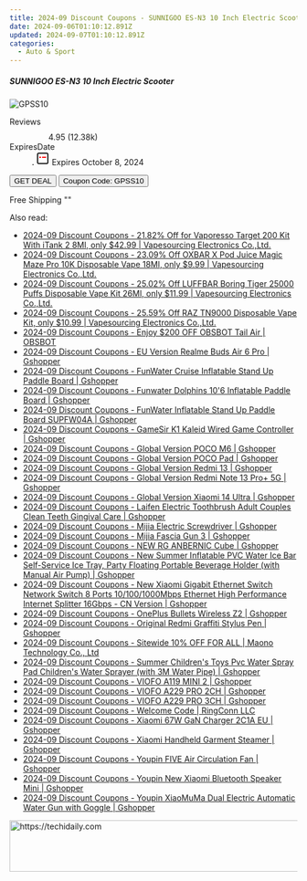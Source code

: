 ```yaml
---
title: 2024-09 Discount Coupons - SUNNIGOO ES-N3 10 Inch Electric Scooter | Gshopper
date: 2024-09-06T01:10:12.891Z
updated: 2024-09-07T01:10:12.891Z
categories:
  - Auto & Sport
---
```



<div class="max-w-4xl mx-auto grid grid-cols-1 lg:max-w-5xl lg:gap-x-20 lg:grid-cols-2">
  <div class="relative p-3 col-start-1 row-start-1 flex flex-col-reverse rounded-lg bg-gradient-to-t from-black/75 via-black/0 sm:bg-none sm:row-start-2 sm:p-0 lg:row-start-1">
    <h5 class="mt-1 text-lg font-semibold text-white sm:text-slate-900 md:text-2xl dark:sm:text-white">SUNNIGOO ES-N3 10 Inch Electric Scooter</h5>
  </div>
  
  <div class="col-start-1 col-end-3 row-start-1 grid gap-4 sm:mb-6 sm:grid-cols-4 lg:col-start-2 lg:row-span-6 lg:row-end-6 lg:mb-0 lg:gap-6">
      <img src="&quot;&quot;" onClick="javascript:window.open(decodeURIComponent('%22https%3A%2F%2Fwww.shareasale.com%2Fu.cfm%3Fd%3D1118471%26m%3D97331%26u%3D4338022%22'), '_blank');void(0);" alt="GPSS10" class="h-60 w-full rounded-lg object-cover sm:col-span-2 sm:h-52 lg:col-span-full" loading="lazy" />
    
  </div>
  <dl class="row-start-2 mt-4 flex items-center text-xs font-medium sm:row-start-3 sm:mt-1 md:mt-2.5 lg:row-start-2">
    <dt class="sr-only">Reviews</dt>
    <dd class="flex items-center text-indigo-600 dark:text-indigo-400">
      <svg width="24" height="24" fill="none" aria-hidden="true" class="mr-1 stroke-current dark:stroke-indigo-500">
        <path d="m12 5 2 5h5l-4 4 2.103 5L12 16l-5.103 3L9 14l-4-4h5l2-5Z" stroke-width="2" stroke-linecap="round" stroke-linejoin="round" />
      </svg>
      <span>4.95 <span class="font-normal text-slate-400">(12.38k)</span></span>
    </dd>
    <dt class="sr-only">ExpiresDate</dt>
    <dd class="flex items-center">
      <svg width="2" height="2" aria-hidden="true" fill="currentColor" class="mx-3 text-slate-300">
        <circle cx="1" cy="1" r="1" />
      </svg>
      <svg width="24" height="24" viewBox="0 0 24 24" fill="none" stroke="currentColor" stroke-width="2">
        <rect x="3" y="3" width="18" height="18" rx="2" fill="#fff" />
        <path d="M6 10L18 10" stroke="red" stroke-width="2" fill="none" />
        <path d="M10 6L10 18" stroke="#fff" stroke-width="2" fill="none" />
      </svg>
      Expires October 8, 2024    </dd>
  </dl>
  <div class="col-start-1 row-start-3 mt-4 self-center sm:col-start-2 sm:row-span-2 sm:row-start-2 sm:mt-0 lg:col-start-1 lg:row-start-3 lg:row-end-4 lg:mt-6">
    <button type="button" onClick="javascript:window.open(decodeURIComponent('%22https%3A%2F%2Fwww.shareasale.com%2Fu.cfm%3Fd%3D1118471%26m%3D97331%26u%3D4338022%22'), '_blank');void(0);" class="rounded-lg bg-red-600 px-3 py-2 text-sm font-medium leading-6 text-white">GET DEAL</button>
    <button type="button" onClick="javascript:window.open(decodeURIComponent('%22https%3A%2F%2Fwww.shareasale.com%2Fu.cfm%3Fd%3D1118471%26m%3D97331%26u%3D4338022%22'), '_blank');void(0);" class="border-dashed border-2 border-indigo-600 bg-green-100 text-sm leading-6 font-medium py-2 px-3 rounded-lg">Coupon Code: GPSS10</button>
  </div>
  <p class="col-start-1 mt-4 text-sm leading-6 sm:col-span-2 lg:col-span-1 lg:row-start-4 lg:mt-6 dark:text-slate-400">
    Free Shipping 
""  </p>
</div>
<span class="atpl-alsoreadstyle">Also read:</span>
<div><ul>
<li><a href="https://coupons.techidaily.com/coupon-1037527-share-90958-sale/"><u>2024-09 Discount Coupons - 21.82% Off for Vaporesso Target 200 Kit With iTank 2 8Ml, only $42.99 | Vapesourcing Electronics Co.,Ltd.</u></a></li>
<li><a href="https://coupons.techidaily.com/coupon-1080593-share-90958-sale/"><u>2024-09 Discount Coupons - 23.09% Off OXBAR X Pod Juice Magic Maze Pro 10K Disposable Vape 18Ml, only $9.99 | Vapesourcing Electronics Co.,Ltd.</u></a></li>
<li><a href="https://coupons.techidaily.com/coupon-1104218-share-90958-sale/"><u>2024-09 Discount Coupons - 25.02% Off LUFFBAR Boring Tiger 25000 Puffs Disposable Vape Kit 26Ml, only $11.99 | Vapesourcing Electronics Co.,Ltd.</u></a></li>
<li><a href="https://coupons.techidaily.com/coupon-1064926-share-90958-sale/"><u>2024-09 Discount Coupons - 25.59% Off RAZ TN9000 Disposable Vape Kit, only $10.99 | Vapesourcing Electronics Co.,Ltd.</u></a></li>
<li><a href="https://coupons.techidaily.com/coupon-1104829-share-114666-sale/"><u>2024-09 Discount Coupons - Enjoy $200 OFF OBSBOT Tail Air | OBSBOT</u></a></li>
<li><a href="https://coupons.techidaily.com/coupon-1117826-share-97331-sale/"><u>2024-09 Discount Coupons - EU Version Realme Buds Air 6 Pro | Gshopper</u></a></li>
<li><a href="https://coupons.techidaily.com/coupon-1117845-share-97331-sale/"><u>2024-09 Discount Coupons - FunWater Cruise Inflatable Stand Up Paddle Board | Gshopper</u></a></li>
<li><a href="https://coupons.techidaily.com/coupon-1117847-share-97331-sale/"><u>2024-09 Discount Coupons - Funwater Dolphins 10'6 Inflatable Paddle Board | Gshopper</u></a></li>
<li><a href="https://coupons.techidaily.com/coupon-1117846-share-97331-sale/"><u>2024-09 Discount Coupons - FunWater Inflatable Stand Up Paddle Board SUPFW04A | Gshopper</u></a></li>
<li><a href="https://coupons.techidaily.com/coupon-1117827-share-97331-sale/"><u>2024-09 Discount Coupons - GameSir K1 Kaleid Wired Game Controller | Gshopper</u></a></li>
<li><a href="https://coupons.techidaily.com/coupon-1117843-share-97331-sale/"><u>2024-09 Discount Coupons - Global Version POCO M6 | Gshopper</u></a></li>
<li><a href="https://coupons.techidaily.com/coupon-1117851-share-97331-sale/"><u>2024-09 Discount Coupons - Global Version POCO Pad | Gshopper</u></a></li>
<li><a href="https://coupons.techidaily.com/coupon-1117835-share-97331-sale/"><u>2024-09 Discount Coupons - Global Version Redmi 13 | Gshopper</u></a></li>
<li><a href="https://coupons.techidaily.com/coupon-1117849-share-97331-sale/"><u>2024-09 Discount Coupons - Global Version Redmi Note 13 Pro+ 5G | Gshopper</u></a></li>
<li><a href="https://coupons.techidaily.com/coupon-1117850-share-97331-sale/"><u>2024-09 Discount Coupons - Global Version Xiaomi 14 Ultra | Gshopper</u></a></li>
<li><a href="https://coupons.techidaily.com/coupon-1117837-share-97331-sale/"><u>2024-09 Discount Coupons - Laifen Electric Toothbrush Adult Couples Clean Teeth Gingival Care | Gshopper</u></a></li>
<li><a href="https://coupons.techidaily.com/coupon-1117842-share-97331-sale/"><u>2024-09 Discount Coupons - Mijia Electric Screwdriver | Gshopper</u></a></li>
<li><a href="https://coupons.techidaily.com/coupon-1117839-share-97331-sale/"><u>2024-09 Discount Coupons - Mijia Fascia Gun 3 | Gshopper</u></a></li>
<li><a href="https://coupons.techidaily.com/coupon-1117848-share-97331-sale/"><u>2024-09 Discount Coupons - NEW RG ANBERNIC Cube | Gshopper</u></a></li>
<li><a href="https://coupons.techidaily.com/coupon-1117828-share-97331-sale/"><u>2024-09 Discount Coupons - New Summer Inflatable PVC Water Ice Bar Self-Service Ice Tray, Party Floating Portable Beverage Holder (with Manual Air Pump) | Gshopper</u></a></li>
<li><a href="https://coupons.techidaily.com/coupon-1117841-share-97331-sale/"><u>2024-09 Discount Coupons - New Xiaomi Gigabit Ethernet Switch Network Switch 8 Ports 10/100/1000Mbps Ethernet High Performance Internet Splitter 16Gbps - CN Version | Gshopper</u></a></li>
<li><a href="https://coupons.techidaily.com/coupon-1117825-share-97331-sale/"><u>2024-09 Discount Coupons - OnePlus Bullets Wireless Z2 | Gshopper</u></a></li>
<li><a href="https://coupons.techidaily.com/coupon-1117844-share-97331-sale/"><u>2024-09 Discount Coupons - Original Redmi Graffiti Stylus Pen | Gshopper</u></a></li>
<li><a href="https://coupons.techidaily.com/coupon-1116356-share-156155-sale/"><u>2024-09 Discount Coupons - Sitewide 10% OFF FOR ALL | Maono Technology Co., Ltd</u></a></li>
<li><a href="https://coupons.techidaily.com/coupon-1117829-share-97331-sale/"><u>2024-09 Discount Coupons - Summer Children's Toys Pvc Water Spray Pad Children's Water Sprayer (with 3M Water Pipe) | Gshopper</u></a></li>
<li><a href="https://coupons.techidaily.com/coupon-1117832-share-97331-sale/"><u>2024-09 Discount Coupons - VIOFO A119 MINI 2 | Gshopper</u></a></li>
<li><a href="https://coupons.techidaily.com/coupon-1117834-share-97331-sale/"><u>2024-09 Discount Coupons - VIOFO A229 PRO 2CH | Gshopper</u></a></li>
<li><a href="https://coupons.techidaily.com/coupon-1117833-share-97331-sale/"><u>2024-09 Discount Coupons - VIOFO A229 PRO 3CH | Gshopper</u></a></li>
<li><a href="https://coupons.techidaily.com/coupon-1111558-share-154268-sale/"><u>2024-09 Discount Coupons - Welcome Code | RingConn LLC</u></a></li>
<li><a href="https://coupons.techidaily.com/coupon-1117830-share-97331-sale/"><u>2024-09 Discount Coupons - Xiaomi 67W GaN Charger 2C1A EU | Gshopper</u></a></li>
<li><a href="https://coupons.techidaily.com/coupon-1117831-share-97331-sale/"><u>2024-09 Discount Coupons - Xiaomi Handheld Garment Steamer | Gshopper</u></a></li>
<li><a href="https://coupons.techidaily.com/coupon-1117840-share-97331-sale/"><u>2024-09 Discount Coupons - Youpin FIVE Air Circulation Fan | Gshopper</u></a></li>
<li><a href="https://coupons.techidaily.com/coupon-1117836-share-97331-sale/"><u>2024-09 Discount Coupons - Youpin New Xiaomi Bluetooth Speaker Mini | Gshopper</u></a></li>
<li><a href="https://coupons.techidaily.com/coupon-1117838-share-97331-sale/"><u>2024-09 Discount Coupons - Youpin XiaoMuMa Dual Electric Automatic Water Gun with Goggle | Gshopper</u></a></li>
</ul></div>

<ins class="adsbygoogle"
      style="display:block"
      data-ad-client="ca-pub-7571918770474297"
      data-ad-slot="8358498916"
      data-ad-format="auto"
      data-full-width-responsive="true"></ins>
<!-- affiliate ads begin -->
<a href="https://ephamedtechinc.pxf.io/c/5597632/2130530/26400" target="_top" id="2130530">
  <img src="//a.impactradius-go.com/display-ad/26400-2130530" border="0" alt="https://techidaily.com" width="728" height="90"/>
</a>
<img height="0" width="0" src="https://ephamedtechinc.pxf.io/i/5597632/2130530/26400" style="position:absolute;visibility:hidden;" border="0" />
<!-- affiliate ads end -->